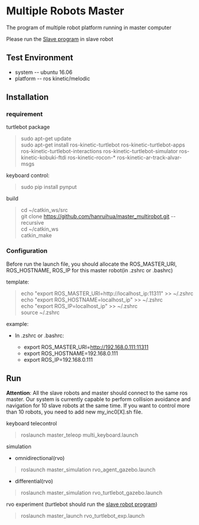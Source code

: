 # Multiple Robots Master
The program of multiple robot platform running in master computer

Please run the [Slave program](https://github.com/hanruihua/slave_multirobot) in slave robot
 
## Test Environment

- system -- ubuntu 16.06
- platform -- ros kinetic/melodic

## Installation

### requirement

turtlebot package

> sudo apt-get update  
> sudo apt-get install ros-kinetic-turtlebot ros-kinetic-turtlebot-apps ros-kinetic-turtlebot-interactions ros-kinetic-turtlebot-simulator ros-kinetic-kobuki-ftdi ros-kinetic-rocon-* ros-kinetic-ar-track-alvar-msgs  

keyboard control:
> sudo pip install pynput

build
> cd ~/catkin_ws/src  
> git clone https://github.com/hanruihua/master_multirobot.git --recursive   
> cd ~/catkin_ws  
> catkin_make  


### Configuration
Before run the launch file, you should allocate the ROS_MASTER_URI, ROS_HOSTNAME, ROS_IP for this master robot(in .zshrc or .bashrc)

template:

> echo "export ROS_MASTER_URI=http://localhost_ip:11311" >> ~/.zshrc   
> echo "export ROS_HOSTNAME=localhost_ip" >> ~/.zshrc  
> echo "export ROS_IP=localhost_ip" >> ~/.zshrc   
> source ~/.zshrc    

example:
- In .zshrc or .bashrc:  

    - export ROS_MASTER_URI=http://192.168.0.111:11311    
    - export ROS_HOSTNAME=192.168.0.111    
    - export ROS_IP=192.168.0.111  

## Run 

**Attention**: All the slave robots and master should connect to the same ros master. 
               Our system is currently capable to perform collision avoidance and navigation for 10 slave robots at the same time. If you want to control more than 10 robots, you need to add new my_inc0[X].sh file.

keyboard telecontrol  
> roslaunch master_teleop multi_keyboard.launch  

simulation  

- omnidirectional(rvo)  
> roslaunch master_simulation rvo_agent_gazebo.launch  

- differential(rvo)  
> roslaunch master_simulation rvo_turtlebot_gazebo.launch  

rvo experiment (turtlebot should run the [slave robot program](https://github.com/hanruihua/slave_multirobot.git))  
> roslaunch master_launch rvo_turtlebot_exp.launch  






